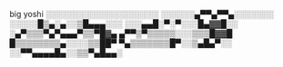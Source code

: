 big yoshi
░░░░░░░░░░░░░░░░░░░░ ░░░░░░▄▀▀▄▀▀▄░░░░░░░ ░░░░░█▒▄░▄░░▒█▄▄▄░░░ ░░░▄▄█░▀░▀░░░█▄▓▓█░░ ░▄▀▒▒▒▀▄▀▄▄▄▀▒▒▀█▓▄ ▄▀▀▒▀▒▒▒▒▒░░░▒▒▒█▓▓█ █▒▒▒▒▒▒▒▒▄░░░░▒▒██▀ ▀▄▒▒▒▒▒▒▒█▀░░▒▄█▄▀░░ ░░▀▀▄▄▄▄█▄░░▒▒▀▄█▄▄░
